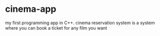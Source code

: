 # cinema-app
my first programming app in C++. cinema reservation system is a system where you can book a ticket for any film you want
